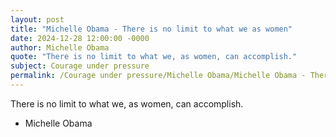 ```yaml
---
layout: post
title: "Michelle Obama - There is no limit to what we as women"
date: 2024-12-28 12:00:00 -0000
author: Michelle Obama
quote: "There is no limit to what we, as women, can accomplish."
subject: Courage under pressure
permalink: /Courage under pressure/Michelle Obama/Michelle Obama - There is no limit to what we as women
---
```


There is no limit to what we, as women, can accomplish.

- Michelle Obama
